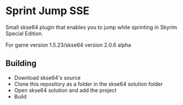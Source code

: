 # Sprint Jump SSE

Small skse64 plugin that enables you to jump while sprinting in Skyrim Special Edition.

For game version 1.5.23/skse64 version 2.0.6 alpha

## Building

- Download skse64's source
- Clone this repository as a folder in the skse64 solution folder
- Open skse64 solution and add the project
- Build